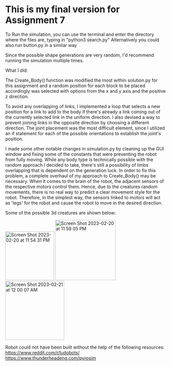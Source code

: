# This is my final version for Assignment 7

To Run the simulation, you can use the terminal and enter the directory where the files are, typing in "python3 search.py" 
Alternatively you could also run button.py in a similar way

Since the possible shape generations are very random, I'd recommend running the simulation multiple times.

What I did:

The Create_Body() function was modified the most within solution.py for this assignment and a random position for each block to be placed accordingly was selected with options from the x and y axis and the positive z direction.

To avoid any overlapping of links, I implemented a loop that selects a new position for a link to add to the body if there's already a link coming out of the currently selected link in the uniform direction. I also devised a way to prevent joining links in the opposite direction by choosing a different direction. The joint placement was the most difficult element, since I utilized an if statement for each of the possible orientations to establish the joint's position. 

I made some other notable changes in simulation.py by cleaning up the GUI window and fixing some of the constants that were preventing the robot from fully moving. While any body type is technically possible with the random approach I decided to take, there's still a possibility of limbs overlapping that is dependent on the generation luck. In order to fix this problem, a complete overhaul of my approach to Create_Body() may be necessary. When it comes to the brain of the robot, the adjacent sensors of the respective motors control them. Hence, due to the creatures random movements, there is no real way to predict a clear movement style for the robot. Therefore, in the simplest way, the sensors linked to motors will act as 'legs' for the robot and cause the robot to move in the desired direction.

Some of the possible 3d creatures are shown below:

<img width="153" alt="Screen Shot 2023-02-20 at 11 54 31 PM" src="https://user-images.githubusercontent.com/115434259/220259911-56ea3e87-af82-4555-b6d9-77902c37e294.png">

<img width="189" alt="Screen Shot 2023-02-20 at 11 59 05 PM" src="https://user-images.githubusercontent.com/115434259/220260020-e257cd7b-86b4-4145-8871-c6ef76a91efb.png">

<img width="185" alt="Screen Shot 2023-02-21 at 12 00 07 AM" src="https://user-images.githubusercontent.com/115434259/220260153-47ad68ee-69c5-4c13-b228-8bd668441921.png">

Robot could not have been built without the help of the following resources:
https://www.reddit.com/r/ludobots/
https://www.thunderheadeng.com/pyrosim


